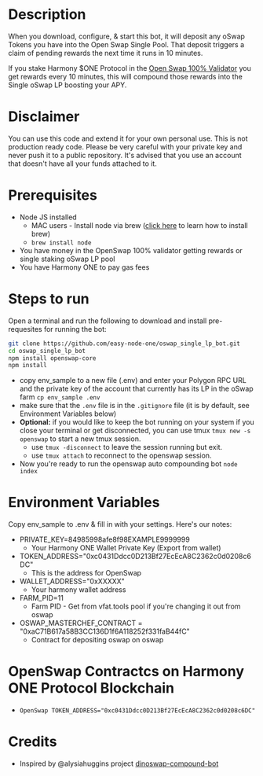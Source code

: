 # Description
When you download, configure, & start this bot, it will deposit any oSwap Tokens you have into the Open Swap Single Pool. That deposit triggers a claim of pending rewards the next time it runs in 10 minutes.

If you stake Harmony $ONE Protocol in the [Open Swap 100% Validator](https://staking.harmony.one/validators/mainnet/one1j35d0vd4uzwffeawjjfukn8t9wjt8csungj0z0 "Open Swap 100% Validator") you get rewards every 10 minutes, this will compound those rewards into the Single oSwap LP boosting your APY.

# Disclaimer
You can use this code and extend it for your own personal use.
This is not production ready code.
Please be very careful with your private key and never push it to a public repository. It's advised that you use an account that doesn't have all your funds attached to it. 

# Prerequisites
- Node JS installed 
    - MAC users - Install node via brew ([click here](https://setapp.com/how-to/install-homebrew-on-mac "click here") to learn how to install brew)
	- `brew install node`
- You have money in the OpenSwap 100% validator getting rewards or single staking oSwap LP pool
- You have Harmony ONE to pay gas fees

# Steps to run
Open a terminal and run the following to download and install pre-requesites for running the bot:
```bash
git clone https://github.com/easy-node-one/oswap_single_lp_bot.git
cd oswap_single_lp_bot
npm install openswap-core
npm install
```
- copy env_sample to a new file (.env) and enter your Polygon RPC URL and the private key of the account that currently has its LP in the oSwap farm `cp env_sample .env`
- make sure that the `.env` file is in the `.gitignore` file (it is by default, see Environment Variables below)
- **Optional:** if you would like to keep the bot running on your system if you close your terminal or get disconnected, you can use tmux `tmux new -s openswap` to start a new tmux session.
    - use `tmux -disconnect` to leave the session running but exit.
    - use `tmux attach` to reconnect to the openswap session.
- Now you're ready to run the openswap auto compounding bot `node index`

# Environment Variables
Copy env_sample to .env & fill in with your settings. Here's our notes:

- PRIVATE_KEY=84985998afe8f98EXAMPLE9999999
    - Your Harmony ONE Wallet Private Key (Export from wallet)
- TOKEN_ADDRESS="0xc0431Ddcc0D213Bf27EcEcA8C2362c0d0208c6DC"
    - This is the address for OpenSwap
- WALLET_ADDRESS="0xXXXXX"
    - Your harmony wallet address
- FARM_PID=11
    - Farm PID - Get from vfat.tools pool if you're changing it out from oswap
- OSWAP_MASTERCHEF_CONTRACT = "0xaC71B617a58B3CC136D1f6A118252f331faB44fC"
    - Contract for depositing oswap on oswap

# OpenSwap Contractcs on Harmony ONE Protocol Blockchain
- `OpenSwap TOKEN_ADDRESS="0xc0431Ddcc0D213Bf27EcEcA8C2362c0d0208c6DC"`

# Credits
- Inspired by @alysiahuggins project [dinoswap-compound-bot](https://github.com/alysiahuggins/dinoswap-compound-bot "dinoswap-compound-bot")
